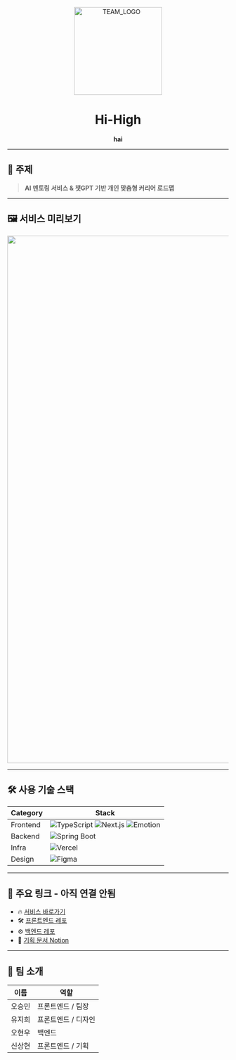 <!-- 팀 로고 & 팀명 -->
<p align="center">
  <img src="https://github.com/user-attachments/assets/8f58486e-ddd8-4e89-8009-0a66d76a2df6" alt="TEAM_LOGO" width="200"/>
</p>

<h1 align="center">Hi-High</h1>

<p align="center">
  <strong>hai</strong>
</p>

---

## 📌 주제

> **AI 멘토링 서비스 & 챗GPT 기반 개인 맞춤형 커리어 로드맵**

---

## 🖼️ 서비스 미리보기

<p align="center">
  <img src="https://github.com/user-attachments/assets/40e4f83e-d28e-4b23-bdfb-e1555dad2378" alt="TEAM_INTRO" width="1200"/>
</p>

---

## 🛠 사용 기술 스택

| Category | Stack |
|----------|-------|
| Frontend   | ![TypeScript](https://img.shields.io/badge/TypeScript-3178C6?style=flat&logo=typescript&logoColor=white) ![Next.js](https://img.shields.io/badge/Next.js-000000?style=flat&logo=next.js&logoColor=white) ![Emotion](https://img.shields.io/badge/Emotion-DB7093?style=flat&logo=emotion&logoColor=white) |
| Backend    | ![Spring Boot](https://img.shields.io/badge/Spring%20Boot-6DB33F?style=flat&logo=spring-boot&logoColor=white) |
| Infra      | ![Vercel](https://img.shields.io/badge/Vercel-000000?style=flat&logo=vercel&logoColor=white) |
| Design     | ![Figma](https://img.shields.io/badge/Figma-F24E1E?style=flat&logo=figma&logoColor=white) |

---

## 🔗 주요 링크 - 아직 연결 안됨

- 🔥 [서비스 바로가기](https://hi-high.vercel.app)
- 🛠 [프론트엔드 레포](https://github.com/your-org/hi-high-fe)
- ⚙️ [백엔드 레포](https://github.com/your-org/hi-high-be)
- 📄 [기획 문서 Notion](https://notion.so/hi-high)

---

## 🙌 팀 소개

| 이름 | 역할 |
|------|------|
| 오승민 | 프론트엔드 / 팀장 |
| 유지희 | 프론트엔드 / 디자인 |
| 오현우 | 백엔드 |
| 신상현 | 프론트엔드 / 기획 |

